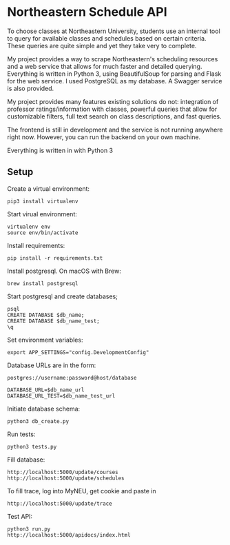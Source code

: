# Northeastern Schedule API

To choose classes at Northeastern University, students use an internal tool to query for available classes and schedules based on certain criteria. These queries are quite simple and yet they take very to complete.

My project provides a way to scrape Northeastern's scheduling resources and a web service that allows for much faster and detailed querying. Everything is written in Python 3, using BeautifulSoup for parsing and Flask for the web service. I used PostgreSQL as my database. A Swagger service is also provided.
 
My project provides many features existing solutions do not: integration of professor ratings/information with classes, powerful queries that allow for customizable filters, full text search on class descriptions, and fast queries.

The frontend is still in development and the service is not running anywhere right now. However, you can run the backend on your own machine.

Everything is written in with Python 3

## Setup

Create a virtual environment:

    pip3 install virtualenv

Start virual environment:

    virtualenv env
    source env/bin/activate
    
Install requirements:

    pip install -r requirements.txt
    
Install postgresql. On macOS with Brew:

    brew install postgresql
    
Start postgresql and create databases;

    psql
    CREATE DATABASE $db_name;
    CREATE DATABASE $db_name_test;
    \q
    
Set environment variables:

    export APP_SETTINGS="config.DevelopmentConfig"
    
Database URLs are in the form:

    postgres://username:password@host/database
    
    DATABASE_URL=$db_name_url
    DATABASE_URL_TEST=$db_name_test_url

Initiate database schema:

    python3 db_create.py
    
Run tests:

    python3 tests.py
    
Fill database:

    http://localhost:5000/update/courses
    http://localhost:5000/update/schedules
    
To fill trace, log into MyNEU, get cookie and paste in

    http://localhost:5000/update/trace

Test API:

    python3 run.py
    http://localhost:5000/apidocs/index.html

    
    
